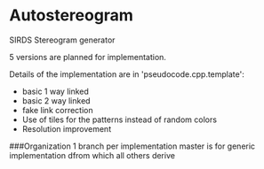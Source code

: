 # Autostereogram
SIRDS Stereogram generator

5 versions are planned for implementation.

Details of the implementation are in 'pseudocode.cpp.template':
- basic 1 way linked
- basic 2 way linked
- fake link correction
- Use of tiles for the patterns instead of random colors
- Resolution improvement

###Organization
1 branch per implementation
master is for generic implementation dfrom which all others derive 
